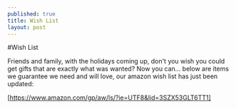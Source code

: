 ```yaml
---
published: true
title: Wish List
layout: post
---
```

#Wish List

Friends and family, with the holidays coming up, don't you wish you could get gifts that are exactly what was wanted? Now you can... below are items we guarantee we need and will love, our amazon wish list has just been updated:

[https://www.amazon.com/gp/aw/ls/?ie=UTF8&lid=3SZX53GLT6TT1]